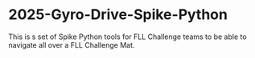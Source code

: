 # 2025-Gyro-Drive-Spike-Python
This is s set of Spike Python tools for FLL Challenge teams to be able to navigate all over a FLL Challenge Mat. 
